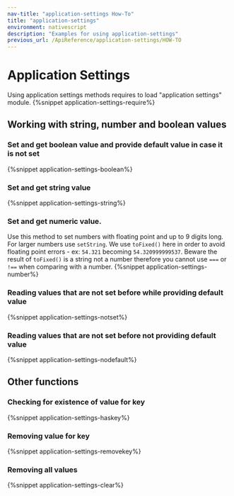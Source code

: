 ```yaml
---
nav-title: "application-settings How-To"
title: "application-settings"
environment: nativescript
description: "Examples for using application-settings"
previous_url: /ApiReference/application-settings/HOW-TO
---
```

# Application Settings
Using application settings methods requires to load "application settings" module.
{%snippet application-settings-require%}

## Working with string, number and boolean values
### Set and get boolean value and provide default value in case it is not set
{%snippet application-settings-boolean%}

### Set and get string value
{%snippet application-settings-string%}

### Set and get numeric value.
Use this method to set numbers with floating point and up to 9 digits long. For larger numbers use `setString`.
We use `toFixed()` here in order to avoid floating point errors - ex: `54.321` becoming `54.320999999537`.
Beware the result of `toFixed()` is a string not a number therefore you cannot use `===` or `!==` when comparing with a number.
{%snippet application-settings-number%}

### Reading values that are not set before while providing default value
{%snippet application-settings-notset%}

### Reading values that are not set before not providing default value
{%snippet application-settings-nodefault%}

## Other functions
### Checking for existence of value for key
{%snippet application-settings-haskey%}

### Removing value for key
{%snippet application-settings-removekey%}

### Removing all values
{%snippet application-settings-clear%}
